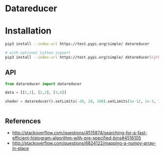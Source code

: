 # Datareducer

# Installation
```bash
pip3 install --index-url https://test.pypi.org/simple/ datareducer

# with optional Cython support
pip3 install --index-url https://test.pypi.org/simple/ datareducer[Cython]

```

## API

```python
from datareducer import datareducer

data = [[1,1], [2,2], [3,4]]

shader = datareducer().setLimits(-20, 20, 100).setLimits(1e-12, 1e-3, 100, scale_type='log10')



```

## References
* http://stackoverflow.com/questions/4515874/searching-for-a-fast-efficient-histogram-algorithm-with-pre-specified-bins#4516105
* http://stackoverflow.com/questions/6824122/mapping-a-numpy-array-in-place